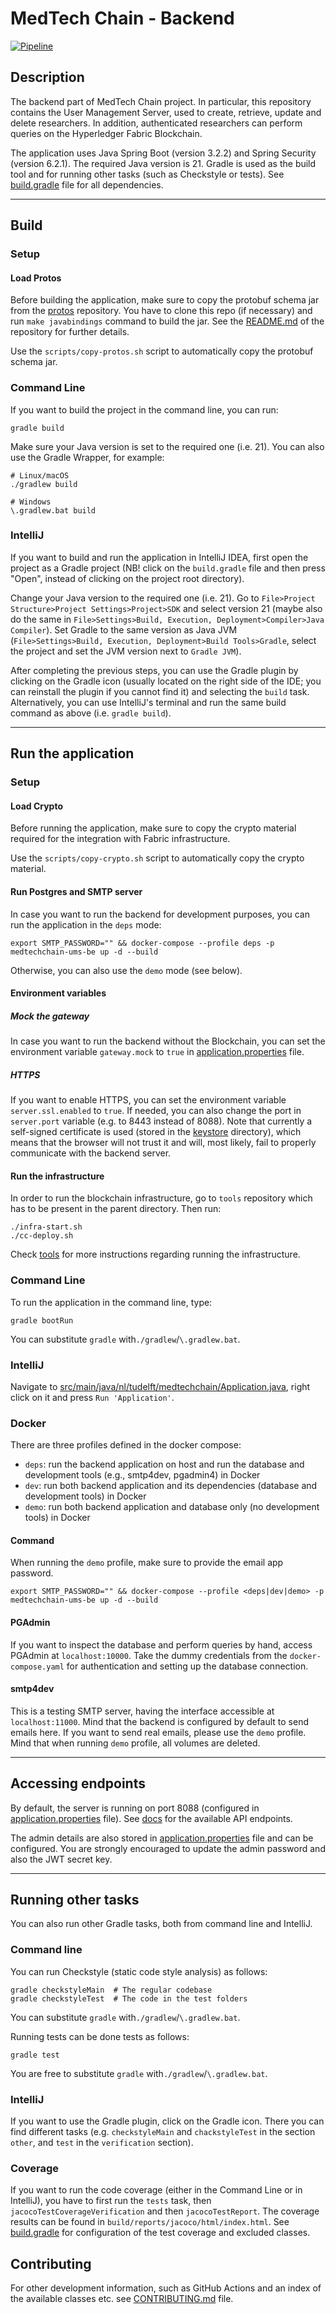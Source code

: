 # MedTech Chain - Backend

[![Pipeline](https://github.com/MedTechChain/backend/actions/workflows/workflow.yml/badge.svg)](https://github.com/MedTechChain/backend/actions/workflows/workflow.yml)


## Description

The backend part of MedTech Chain project. In particular, this repository contains the User Management Server,
used to create, retrieve, update and delete researchers. In addition, authenticated researchers can perform queries on the Hyperledger Fabric Blockchain.

The application uses Java Spring Boot (version 3.2.2) and Spring Security (version 6.2.1). The required Java version is 21.
Gradle is used as the build tool and for running other tasks (such as Checkstyle or tests).
See [build.gradle](build.gradle) file for all dependencies.

----------

## Build

### Setup 

#### Load Protos

Before building the application, make sure to copy the protobuf schema jar from the [protos](https://github.com/MedTechChain/protos) repository.
You have to clone this repo (if necessary) and run `make javabindings` command to build the jar.
See the [README.md](https://github.com/MedTechChain/protos/blob/main/README.md) of the repository for further details.

Use the `scripts/copy-protos.sh` script to automatically copy the protobuf schema jar.


### Command Line

If you want to build the project in the command line, you can run:

```shell
gradle build
```

Make sure your Java version is set to the required one (i.e. 21). You can also use the Gradle Wrapper, for example:

```shell
# Linux/macOS
./gradlew build
```
```shell
# Windows
\.gradlew.bat build
```

### IntelliJ

If you want to build and run the application in IntelliJ IDEA, first open the project as a Gradle project
(NB! click on the `build.gradle` file and then press "Open", instead of clicking on the project root directory).

Change your Java version to the required one (i.e. 21). Go to `File>Project Structure>Project Settings>Project>SDK`
and select version 21 (maybe also do the same in `File>Settings>Build, Execution, Deployment>Compiler>Java Compiler`).
Set Gradle to the same version as Java JVM (`File>Settings>Build, Execution, Deployment>Build Tools>Gradle`,
select the project and set the JVM version next to `Gradle JVM`).

After completing the previous steps, you can use the Gradle plugin by clicking on the Gradle icon
(usually located on the right side of the IDE; you can reinstall the plugin if you cannot find it) and selecting the `build` task.
Alternatively, you can use IntelliJ's terminal and run the same build command as above (i.e. `gradle build`).

----------

## Run the application

### Setup

#### Load Crypto

Before running the application, make sure to copy the crypto material required for the integration with Fabric infrastructure.

Use the `scripts/copy-crypto.sh` script to automatically copy the crypto material.

#### Run Postgres and SMTP server

In case you want to run the backend for development purposes, you can run the application in the `deps` mode:

```shell 
export SMTP_PASSWORD="" && docker-compose --profile deps -p medtechchain-ums-be up -d --build
```

Otherwise, you can also use the `demo` mode (see below).

#### Environment variables

##### Mock the gateway

In case you want to run the backend without the Blockchain,
you can set the environment variable `gateway.mock` to `true` in [application.properties](src/main/resources/application.properties) file.

##### HTTPS

If you want to enable HTTPS, you can set the environment variable `server.ssl.enabled` to `true`.
If needed, you can also change the port in `server.port` variable (e.g. to 8443 instead of 8088).
Note that currently a self-signed certificate is used (stored in the [keystore](keystore) directory),
which means that the browser will not trust it and will, most likely, fail to properly communicate with the backend server.

#### Run the infrastructure

In order to run the blockchain infrastructure, go to `tools` repository which has to be present in the parent directory. Then run:

```shell
./infra-start.sh
./cc-deploy.sh
```
Check [tools](https://github.com/MedTechChain/tools) for more instructions regarding running the infrastructure.


### Command Line

To run the application in the command line, type:

```shell
gradle bootRun
```
You can substitute `gradle` with`./gradlew`/`\.gradlew.bat`.


### IntelliJ

Navigate to [src/main/java/nl/tudelft/medtechchain/Application.java](src/main/java/nl/tudelft/medtechchain/Application.java),
right click on it and press `Run 'Application'`.


### Docker

There are three profiles defined in the docker compose:
- `deps`: run the backend application on host and run the database and development tools (e.g., smtp4dev, pgadmin4) in Docker
- `dev`: run both backend application and its dependencies (database and development tools) in Docker
- `demo`: run both backend application and database only (no development tools) in Docker

#### Command

When running the `demo` profile, make sure to provide the email app password.

```shell 
export SMTP_PASSWORD="" && docker-compose --profile <deps|dev|demo> -p medtechchain-ums-be up -d --build
```

#### PGAdmin

If you want to inspect the database and perform queries by hand, access PGAdmin at
`localhost:10000`. Take the dummy credentials from the `docker-compose.yaml` for
authentication and setting up the database connection.

#### smtp4dev

This is a testing SMTP server, having the interface accessible at `localhost:11000`.
Mind that the backend is configured by default to send emails here. If you want to send
real emails, please use the `demo` profile. Mind that when running `demo` profile, all volumes are deleted.

----------

## Accessing endpoints

By default, the server is running on port 8088 (configured in [application.properties](src/main/resources/application.properties) file).
See [docs](docs) for the available API endpoints.

The admin details are also stored in [application.properties](src/main/resources/application.properties) file and can be configured.
You are strongly encouraged to update the admin password and also the JWT secret key.

----------

## Running other tasks

You can also run other Gradle tasks, both from command line and IntelliJ.

### Command line

You can run Checkstyle (static code style analysis) as follows:

```shell
gradle checkstyleMain  # The regular codebase
gradle checkstyleTest  # The code in the test folders
```
You can substitute `gradle` with`./gradlew`/`\.gradlew.bat`.

Running tests can be done tests as follows:
```shell
gradle test
```
You are free to substitute `gradle` with`./gradlew`/`\.gradlew.bat`.

### IntelliJ

If you want to use the Gradle plugin, click on the Gradle icon.
There you can find different tasks (e.g. `checkstyleMain` and `chackstyleTest` in the section `other`, and `test` in the `verification` section).


### Coverage

If you want to run the code coverage (either in the Command Line or in IntelliJ),
you have to first run the `tests` task, then `jacocoTestCoverageVerification` and then `jacocoTestReport`.
The coverage results can be found in `build/reports/jacoco/html/index.html`.
See [build.gradle](build.gradle) for configuration of the test coverage and excluded classes.


## Contributing

For other development information, such as GitHub Actions and an index of the available classes etc.
see [CONTRIBUTING.md](CONTRIBUTING.md) file.

